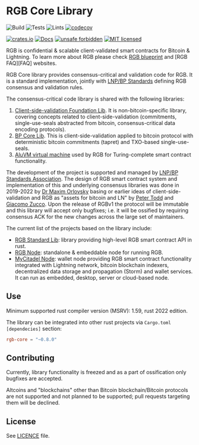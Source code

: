 # RGB Core Library

![Build](https://github.com/RGB-WG/rgb-core/workflows/Build/badge.svg)
![Tests](https://github.com/RGB-WG/rgb-core/workflows/Tests/badge.svg)
![Lints](https://github.com/RGB-WG/rgb-core/workflows/Lints/badge.svg)
[![codecov](https://codecov.io/gh/RGB-WG/rgb-core/branch/master/graph/badge.svg)](https://codecov.io/gh/RGB-WG/rgb-core)

[![crates.io](https://img.shields.io/crates/v/rgb-core)](https://crates.io/crates/rgb-core)
[![Docs](https://docs.rs/rgb-core/badge.svg)](https://docs.rs/rgb-core)
[![unsafe forbidden](https://img.shields.io/badge/unsafe-forbidden-success.svg)](https://github.com/rust-secure-code/safety-dance/)
[![MIT licensed](https://img.shields.io/badge/license-MIT-blue.svg)](./LICENSE)

RGB is confidential & scalable client-validated smart contracts for Bitcoin & 
Lightning. To learn more about RGB please check [RGB blueprint][Blueprint] and
[RGB FAQ][FAQ] websites.

RGB Core library provides consensus-critical and validation code for RGB. 
It is a standard implementation, jointly with [LNP/BP Standards][LNPBPs] 
defining RGB consensus and validation rules.

The consensus-critical code library is shared with the following libraries:
1. [Client-side-validation Foundation Lib][Foundation]. It is
   non-bitcoin-specific library, covering concepts related to
   client-side-validation (commitments, single-use-seals abstracted from
   bitcoin, consensus-critical data encoding protocols).
2. [BP Core Lib][BP]. This is client-side-validation applied to bitcoin protocol
   with deterministic bitcoin commitments (tapret) and TXO-based
   single-use-seals.
3. [AluVM virtual machine][AluVM] used by RGB for Turing-complete smart contract
   functionality.

The development of the project is supported and managed by [LNP/BP Standards 
Association][Association]. The design of RGB smart contract system and 
implementation of this and underlying consensus libraries was done in 2019-2022 
by [Dr Maxim Orlovsky][Max] basing or earlier ideas of client-side-validation 
and RGB as "assets for bitcoin and LN" by [Peter Todd][Todd] and 
[Giacomo Zucco][Zucco]. Upon the release of RGBv1 the protocol will be immutable
and this library will accept only bugfixes; i.e. it will be ossified by 
requiring consensus ACK for the new changes across the large set of maintainers.

The current list of the projects based on the library include:
* [RGB Standard Lib][RGB Std]: library providing high-level RGB smart contract
  API in rust.
* [RGB Node][RGB Node]: standalone & embeddable node for running RGB.
* [MyCitadel Node][MyCitadel Node]: wallet node providing RGB smart contract
  functionality integrated with Lightning network, bitcoin blockchain indexers, 
  decentralized data storage and propagation (Storm) and wallet services. It can
  run as embedded, desktop, server or cloud-based node.

## Use

Minimum supported rust compiler version (MSRV): 1.59, rust 2022 edition.

The library can be integrated into other rust projects via `Cargo.toml` 
`[dependecies]` section:

```toml
rgb-core = "~0.8.0"
```

## Contributing

Currently, library functionality is freezed and as a part of ossification only
bugfixes are accepted.

Altcoins and "blockchains" other than Bitcoin blockchain/Bitcoin protocols are 
not supported and not planned to be supported; pull requests targeting them will 
be declined.

## License

See [LICENCE](LICENSE) file.


[LNPBPs]: https://github.com/LNP-BP/LNPBPs
[Association]: https://lnp-bp.org
[Blueprint]: https://rgb.network
[Foundation]: https://github.com/LNP-BP/client_side_validation
[BP]: https://github.com/BP-WG/bp-core
[AluVM]: https://github.com/Internet2-WG/rust-aluvm
[RGB Std]: https://rgbfaq.com
[RGB Node]: https://github.com/RGB-WG/rgb-node
[MyCitadel Node]: https://github.com/MyCitadel/mycitadel-node
[Max]: https://github.com/dr-orlovsky
[Todd]: https://petertodd.org/
[Zucco]: https://giacomozucco.com/
